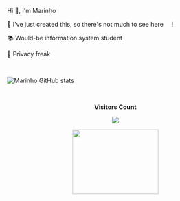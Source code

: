  <p align="left">  
  Hi 👋, I'm Marinho 
</p> 
  
 🤔 I've just created this, so there's not much to see here <img align="" height="15px" width="15" src="https://github.githubassets.com/assets/GitHub-Mark-ea2971cee799.png"/>!

 📚 Would-be information system student
 
 🤯 Privacy freak
</p>
<br>


  ![Marinho GitHub stats](https://github-readme-stats.vercel.app/api?username=MarinhoPatricio&show_icons=true&theme=dark)
  
<!-- Visitors Count -->
<div align="center">
<br><p align="centre"><b>Visitors Count</b></p>  
<p align="center"><img align="center" src="https://profile-counter.glitch.me/{MarinhoPatricio}/count.svg" /></p> 
</div>

<div align="center">
<img src="https://kratikal.com/blog/wp-content/uploads/2023/02/keyboard-typing-gif-7.gif" width="200px" height="151px" align="center"/>
</div>
